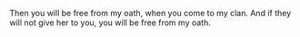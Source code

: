 Then you will be free from my oath, when you come to my clan. And if they will not give her to you, you will be free from my oath.
